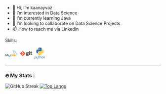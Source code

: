- 👋 Hi, I’m kaanayvaz
- 👀 I’m interested in Data Science 
- 🌱 I’m currently learning Java
- 💞️ I’m looking to collaborate on Data Science Projects
- 📫 How to reach me via Linkedin

<!---
kaanayvaz/kaanayvaz is a ✨ special ✨ repository because its `README.md` (this file) appears on your GitHub profile.
You can click the Preview link to take a look at your changes.
--->

Skills:

<div>
  <img src="https://github.com/devicons/devicon/blob/master/icons/mysql/mysql-original-wordmark.svg" title="MySQL"  alt="MySQL" width="40" height="40"/>&nbsp;
  <img src="https://github.com/devicons/devicon/blob/master/icons/git/git-original-wordmark.svg" title="Git" **alt="Git" width="40" height="40"/>
   <img src="https://github.com/devicons/devicon/blob/master/icons/python/python-original-wordmark.svg" title="Python" alt="Python" width="40" height="40"/>&nbsp;
</div>

---

### :fire: My Stats :

![GitHub Streak](https://github-readme-streak-stats.herokuapp.com/?user=kaanayvaz)
[![Top Langs](https://github-readme-stats.vercel.app/api/top-langs/?username=kaanayvaz&layout=compact&theme=vision-friendly-dark)](https://github.com/anuraghazra/github-readme-stats)

